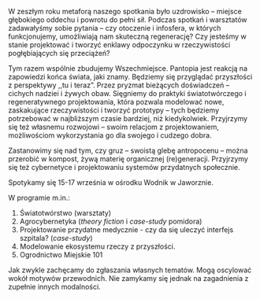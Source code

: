 W zeszłym roku metaforą naszego spotkania było uzdrowisko – miejsce głębokiego oddechu i powrotu do pełni sił. Podczas spotkań i warsztatów zadawałyśmy sobie pytania – czy otoczenie i infosfera, w których funkcjonujemy, umożliwiają nam skuteczną regenerację? Czy jesteśmy w stanie projektować i tworzyć enklawy odpoczynku w rzeczywistości pogłębiających się przeciążeń?

Tym razem wspólnie zbudujemy Wszechmiejsce. Pantopia jest reakcją na zapowiedzi końca świata, jaki znamy. Będziemy się przyglądać przyszłości z perspektywy ,,tu i teraz”. Przez pryzmat bieżących doświadczeń – cichych nadziei i żywych obaw. Sięgniemy do praktyki światotwórczego i regeneratywnego projektowania, która pozwala modelować nowe, zaskakujące rzeczywistości i tworzyć prototypy – tych będziemy potrzebować w najbliższym czasie bardziej, niż kiedykolwiek. Przyjrzymy się też własnemu rozwojowi – swoim relacjom z projektowaniem, możliwościom wykorzystania go dla swojego i cudzego dobra.

Zastanowimy się nad tym, czy gruz – swoistą glebę antropocenu – można przerobić w kompost, żywą materię organicznej (re)generacji. Przyjrzymy się też cybernetyce i projektowaniu systemów przydatnych społecznie.

Spotykamy się 15-17 września w ośrodku Wodnik w Jaworznie.

W programie m.in.:

1. Światotwórstwo (warsztaty)
2. Agrocybernetyka (_theory fiction_ i _case-study_ pomidora)
3. Projektowanie przydatne medycznie - czy da się uleczyć interfejs szpitala? (_case-study_)
4. Modelowanie ekosystemu rzeczy z przyszłości.
5. Ogrodnictwo Miejskie 101

Jak zwykle zachęcamy do zgłaszania własnych tematów. Mogą oscylować wokół motywów przewodnich. Nie zamykamy się jednak na zagadnienia z zupełnie innych modalności.
